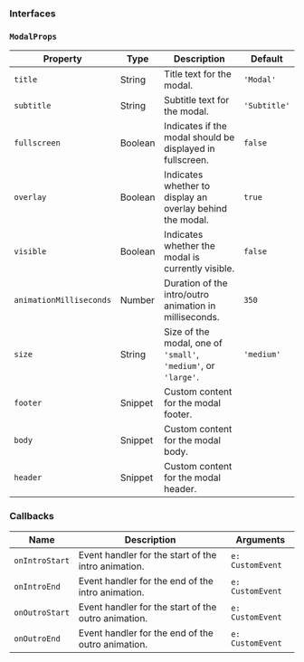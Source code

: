 ### Interfaces

### `ModalProps`

| Property                | Type    | Description                                                    | Default      |
| ----------------------- | ------- | -------------------------------------------------------------- | ------------ |
| `title`                 | String  | Title text for the modal.                                      | `'Modal'`    |
| `subtitle`              | String  | Subtitle text for the modal.                                   | `'Subtitle'` |
| `fullscreen`            | Boolean | Indicates if the modal should be displayed in fullscreen.      | `false`      |
| `overlay`               | Boolean | Indicates whether to display an overlay behind the modal.      | `true`       |
| `visible`               | Boolean | Indicates whether the modal is currently visible.              | `false`      |
| `animationMilliseconds` | Number  | Duration of the intro/outro animation in milliseconds.         | `350`        |
| `size`                  | String  | Size of the modal, one of `'small'`, `'medium'`, or `'large'`. | `'medium'`   |
| `footer`                | Snippet | Custom content for the modal footer.                           |
| `body`                  | Snippet | Custom content for the modal body.                             |
| `header`                | Snippet | Custom content for the modal header.                           |

### Callbacks

| Name           | Description                                         | Arguments        |
| -------------- | --------------------------------------------------- | ---------------- |
| `onIntroStart` | Event handler for the start of the intro animation. | `e: CustomEvent` |
| `onIntroEnd`   | Event handler for the end of the intro animation.   | `e: CustomEvent` |
| `onOutroStart` | Event handler for the start of the outro animation. | `e: CustomEvent` |
| `onOutroEnd`   | Event handler for the end of the outro animation.   | `e: CustomEvent` |
